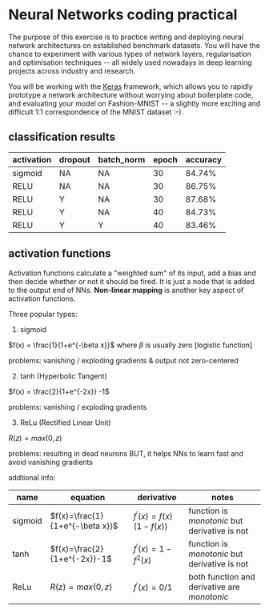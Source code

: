# Neural Networks coding practical
The purpose of this exercise is to practice writing and deploying neural network architectures on established benchmark datasets. You will have the chance to experiment with various types of network layers, regularisation and optimisation techniques -- all widely used nowadays in deep learning projects across industry and research.

You will be working with the [Keras](https://keras.io/) framework, which allows you to rapidly prototype a network architecture without worrying about boilerplate code, and evaluating your model on Fashion-MNIST -- a slightly more exciting and difficult 1:1 correspondence of the MNIST dataset :-).

## classification results
| activation | dropout | batch_norm | epoch | accuracy |
| --- | --- | --- | --- | --- |
| sigmoid | NA | NA | 30 | 84.74% |
| RELU | NA | NA | 30 | 86.75% |
| RELU | Y | NA | 30 | 87.68% |
| RELU | Y | NA | 40 | 84.73% |
| RELU | Y | Y | 40 | 83.46% |

## activation functions

Activation functions calculate a "weighted sum" of its input, add a bias and then decide whether or not it should be fired. It is just a node that is added to the output end of NNs. **Non-linear mapping** is another key aspect of activation functions.

Three popular types:
1. sigmoid

$f(x) = \frac{1}{1+e^{-\beta x}}$ where $\beta$ is usually zero [logistic function]

problems: vanishing / exploding gradients & output not zero-centered

2. tanh (Hyperbolic Tangent)

$f(x) = \frac{2}{1+e^{-2x}} -1$ 

problems: vanishing / exploding gradients

3. ReLu (Rectified Linear Unit)

$R(z) = max(0, z)$

problems: resulting in dead neurons
BUT, it helps NNs to learn fast and avoid vanishing gradients

addtional info:

| name      | equation                          | derivative                | notes     |
| --        | --                                | --                        | --        |
| sigmoid   | $f(x)=\frac{1}{1+e^{-\beta x}}$   | $f^{'}(x)=f(x)(1-f(x))$   | function is *monotonic* but derivative is not            |
| tanh      | $f(x)=\frac{2}{1+e^{-2x}}-1$      | $f^{'}(x)=1-f^{2}(x)$     | function is *monotonic* but derivative is not            |
| ReLu      | $R(z)=max(0, z)$                  | $f^{'}(x)=0/1$            | both function and derivative are *monotonic*      |